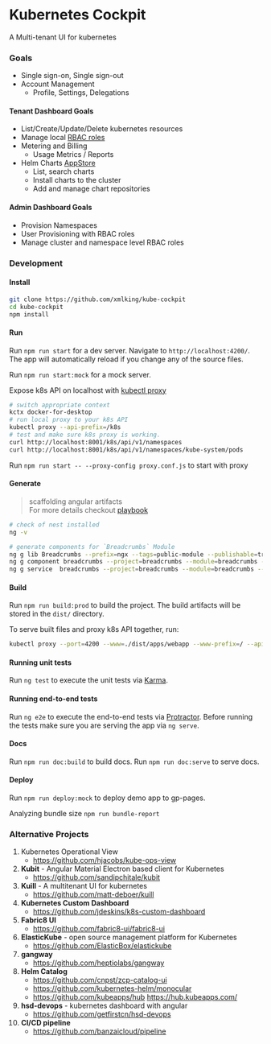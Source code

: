 Kubernetes Cockpit
==================
A Multi-tenant UI for kubernetes

### Goals
* Single sign-on, Single sign-out
* Account Management
  * Profile, Settings, Delegations 

#### Tenant Dashboard Goals
* List/Create/Update/Delete kubernetes resources
* Manage local [RBAC roles](https://github.com/kubernetes/dashboard/blob/master/docs/design/access-control.md)
* Metering and Billing
  * Usage Metrics / Reports
* Helm Charts [AppStore](https://hub.kubeapps.com/)
  * List, search charts
  * Install charts to the cluster
  * Add and manage chart repositories

#### Admin Dashboard Goals
* Provision Namespaces
* User Provisioning with RBAC roles
* Manage cluster and namespace level RBAC roles


### Development

#### Install

```bash
git clone https://github.com/xmlking/kube-cockpit 
cd kube-cockpit
npm install 
```

#### Run

Run `npm run start` for a dev server. Navigate to `http://localhost:4200/`. The app will automatically reload if you change any of the source files.

Run `npm run start:mock` for a mock server.

Expose k8s API on localhost with [kubectl proxy](https://kubernetes-v1-4.github.io/docs/user-guide/kubectl/kubectl_proxy/)
```bash
# switch appropriate context 
kctx docker-for-desktop
# run local proxy to your k8s API
kubectl proxy --api-prefix=/k8s
# test and make sure k8s proxy is working.
curl http://localhost:8001/k8s/api/v1/namespaces
curl http://localhost:8001/k8s/api/v1/namespaces/kube-system/pods
```
Run `npm run start -- --proxy-config proxy.conf.js` to start with proxy

#### Generate
> scaffolding angular artifacts <br/>
> For more details checkout [playbook](./PLAYBOOK.md)    

```bash
# check of nest installed
ng -v

# generate components for `Breadcrumbs` Module
ng g lib Breadcrumbs --prefix=ngx --tags=public-module --publishable=true
ng g component breadcrumbs --project=breadcrumbs --module=breadcrumbs --flat --dry-run
ng g service  breadcrumbs --project=breadcrumbs --module=breadcrumbs --dry-run
```

#### Build

Run `npm run build:prod` to build the project. The build artifacts will be stored in the `dist/` directory.

To serve built files and proxy k8s API together, run:
```bash
kubectl proxy --port=4200 --www=./dist/apps/webapp --www-prefix=/ --api-prefix=/k8s
```

#### Running unit tests

Run `ng test` to execute the unit tests via [Karma](https://karma-runner.github.io).

#### Running end-to-end tests

Run `ng e2e` to execute the end-to-end tests via [Protractor](http://www.protractortest.org/).
Before running the tests make sure you are serving the app via `ng serve`.

#### Docs

Run `npm run doc:build` to build docs.
Run `npm run doc:serve` to serve docs.

#### Deploy

Run `npm run deploy:mock` to deploy demo app to gp-pages.

Analyzing bundle size `npm run bundle-report`


### Alternative Projects
1. Kubernetes Operational View
    * https://github.com/hjacobs/kube-ops-view  
2. **Kubit** - Angular Material Electron based client for Kubernetes
    * https://github.com/sandipchitale/kubit
3. **Kuill** - A multitenant UI for kubernetes
    * https://github.com/matt-deboer/kuill
4. **Kubernetes Custom Dashboard**
    * https://github.com/jdeskins/k8s-custom-dashboard
5. **Fabric8 UI**
    * https://github.com/fabric8-ui/fabric8-ui
6. **ElasticKube** - open source management platform for Kubernetes
    * https://github.com/ElasticBox/elastickube
7. **gangway**
    * https://github.com/heptiolabs/gangway
8. **Helm Catalog**
    * https://github.com/cnpst/zcp-catalog-ui
    * https://github.com/kubernetes-helm/monocular
    * https://github.com/kubeapps/hub https://hub.kubeapps.com/
9. **hsd-devops** - kubernetes dashboard with angular
    * https://github.com/getfirstcn/hsd-devops
10. **CI/CD pipeline** 
    * https://github.com/banzaicloud/pipeline
